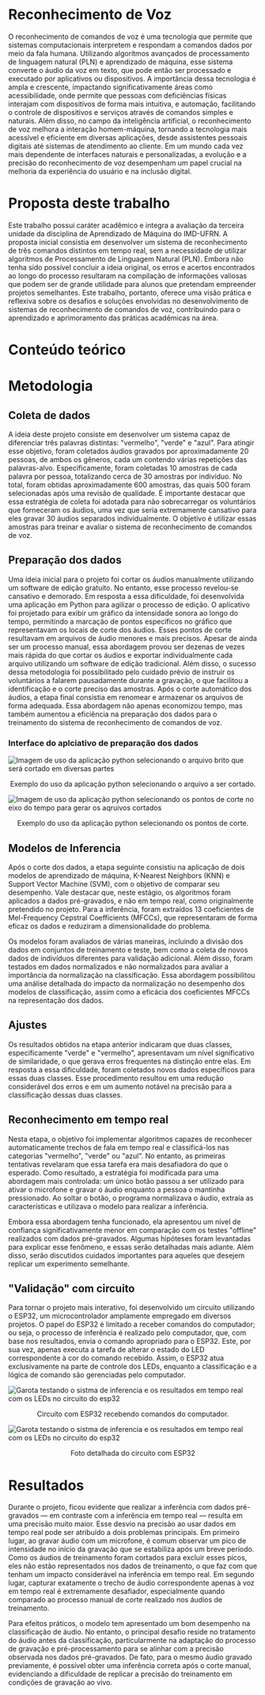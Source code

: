 # Reconhecimento de Voz

O reconhecimento de comandos de voz é uma tecnologia que permite que sistemas computacionais interpretem e respondam a comandos dados por meio da fala humana. Utilizando algoritmos avançados de processamento de linguagem natural (PLN) e aprendizado de máquina, esse sistema converte o áudio da voz em texto, que pode então ser processado e executado por aplicativos ou dispositivos. A importância dessa tecnologia é ampla e crescente, impactando significativamente áreas como acessibilidade, onde permite que pessoas com deficiências físicas interajam com dispositivos de forma mais intuitiva, e automação, facilitando o controle de dispositivos e serviços através de comandos simples e naturais. Além disso, no campo da inteligência artificial, o reconhecimento de voz melhora a interação homem-máquina, tornando a tecnologia mais acessível e eficiente em diversas aplicações, desde assistentes pessoais digitais até sistemas de atendimento ao cliente. Em um mundo cada vez mais dependente de interfaces naturais e personalizadas, a evolução e a precisão do reconhecimento de voz desempenham um papel crucial na melhoria da experiência do usuário e na inclusão digital.

# Proposta deste trabalho

Este trabalho possui caráter acadêmico e integra a avaliação da terceira unidade da disciplina de Aprendizado de Máquina do IMD-UFRN. A proposta inicial consistia em desenvolver um sistema de reconhecimento de três comandos distintos em tempo real, sem a necessidade de utilizar algoritmos de Processamento de Linguagem Natural (PLN). Embora não tenha sido possível concluir a ideia original, os erros e acertos encontrados ao longo do processo resultaram na compilação de informações valiosas que podem ser de grande utilidade para alunos que pretendam empreender projetos semelhantes. Este trabalho, portanto, oferece uma visão prática e reflexiva sobre os desafios e soluções envolvidas no desenvolvimento de sistemas de reconhecimento de comandos de voz, contribuindo para o aprendizado e aprimoramento das práticas acadêmicas na área.

# Conteúdo teórico


# Metodologia

## Coleta de dados

A ideia deste projeto consiste em desenvolver um sistema capaz de diferenciar três palavras distintas: "vermelho", "verde" e "azul". Para atingir esse objetivo, foram coletados áudios gravados por aproximadamente 20 pessoas, de ambos os gêneros, cada um contendo várias repetições das palavras-alvo. Especificamente, foram coletadas 10 amostras de cada palavra por pessoa, totalizando cerca de 30 amostras por indivíduo. No total, foram obtidas aproximadamente 600 amostras, das quais 500 foram selecionadas após uma revisão de qualidade. É importante destacar que essa estratégia de coleta foi adotada para não sobrecarregar os voluntários que forneceram os áudios, uma vez que seria extremamente cansativo para eles gravar 30 áudios separados individualmente. O objetivo é utilizar essas amostras para treinar e avaliar o sistema de reconhecimento de comandos de voz.

## Preparação dos dados

Uma ideia inicial para o projeto foi cortar os áudios manualmente utilizando um software de edição gratuito. No entanto, esse processo revelou-se cansativo e demorado. Em resposta a essa dificuldade, foi desenvolvida uma aplicação em Python para agilizar o processo de edição. O aplicativo foi projetado para exibir um gráfico da intensidade sonora ao longo do tempo, permitindo a marcação de pontos específicos no gráfico que representavam os locais de corte dos áudios. Esses pontos de corte resultavam em arquivos de áudio menores e mais precisos. Apesar de ainda ser um processo manual, essa abordagem provou ser dezenas de vezes mais rápida do que cortar os áudios e exportar individualmente cada arquivo utilizando um software de edição tradicional. Além disso, o sucesso dessa metodologia foi possibilitado pelo cuidado prévio de instruir os voluntários a falarem pausadamente durante a gravação, o que facilitou a identificação e o corte preciso das amostras. Após o corte automático dos áudios, a etapa final consistia em renomear e armazenar os arquivos de forma adequada. Essa abordagem não apenas economizou tempo, mas também aumentou a eficiência na preparação dos dados para o treinamento do sistema de reconhecimento de comandos de voz.

### Interface do aplciativo de preparação dos dados
![Imagem de uso da aplicação python selecionando o arquivo brito que será cortado em diversas partes](figuras/selecionado-arquivo-para-corte.png)

<p align="center">
  Exemplo do uso da aplicação python selecionando o arquivo a ser cortado.
</p>

![Imagem de uso da aplicação python selecionando os pontos de corte no eixo do tempo para gerar os aqruivos cortados](figuras/cortando-audios.png)
<p align="center">
  Exemplo do uso da aplicação python selecionando os pontos de corte.
</p>

## Modelos de Inferencia 


Após o corte dos dados, a etapa seguinte consistiu na aplicação de dois modelos de aprendizado de máquina, K-Nearest Neighbors (KNN) e Support Vector Machine (SVM), com o objetivo de comparar seu desempenho. Vale destacar que, neste estágio, os algoritmos foram aplicados a dados pré-gravados, e não em tempo real, como originalmente pretendido no projeto. Para a inferência, foram extraídos 13 coeficientes de Mel-Frequency Cepstral Coefficients (MFCCs), que representaram de forma eficaz os dados e reduziram a dimensionalidade do problema.

Os modelos foram avaliados de várias maneiras, incluindo a divisão dos dados em conjuntos de treinamento e teste, bem como a coleta de novos dados de indivíduos diferentes para validação adicional. Além disso, foram testados em dados normalizados e não normalizados para avaliar a importância da normalização na classificação. Essa abordagem possibilitou uma análise detalhada do impacto da normalização no desempenho dos modelos de classificação, assim como a eficácia dos coeficientes MFCCs na representação dos dados.

## Ajustes

Os resultados obtidos na etapa anterior indicaram que duas classes, especificamente "verde" e "vermelho", apresentavam um nível significativo de similaridade, o que gerava erros frequentes na distinção entre elas. Em resposta a essa dificuldade, foram coletados novos dados específicos para essas duas classes. Esse procedimento resultou em uma redução considerável dos erros e em um aumento notável na precisão para a classificação dessas duas classes.


## Reconhecimento em tempo real
Nesta etapa, o objetivo foi implementar algoritmos capazes de reconhecer automaticamente trechos de fala em tempo real e classificá-los nas categorias "vermelho", "verde" ou "azul". No entanto, as primeiras tentativas revelaram que essa tarefa era mais desafiadora do que o esperado. Como resultado, a estratégia foi modificada para uma abordagem mais controlada: um único botão passou a ser utilizado para ativar o microfone e gravar o áudio enquanto a pessoa o mantinha pressionado. Ao soltar o botão, o programa normalizava o áudio, extraía as características e utilizava o modelo para realizar a inferência.

Embora essa abordagem tenha funcionado, ela apresentou um nível de confiança significativamente menor em comparação com os testes "offline" realizados com dados pré-gravados. Algumas hipóteses foram levantadas para explicar esse fenômeno, e essas serão detalhadas mais adiante. Além disso, serão discutidos cuidados importantes para aqueles que desejem replicar um experimento semelhante.

## "Validação" com circuito
Para tornar o projeto mais interativo, foi desenvolvido um circuito utilizando o ESP32, um microcontrolador amplamente empregado em diversos projetos. O papel do ESP32 é limitado a receber comandos do computador; ou seja, o processo de inferência é realizado pelo computador, que, com base nos resultados, envia o comando apropriado para o ESP32. Este, por sua vez, apenas executa a tarefa de alterar o estado do LED correspondente à cor do comando recebido. Assim, o ESP32 atua exclusivamente na parte de controle dos LEDs, enquanto a classificação e a lógica de comando são gerenciadas pelo computador.


![Garota testando o sistma de inferencia e os resultados em tempo real com os LEDs no circuito do esp32](figuras/garota-testando-o-sistema-em-tempo-real-com-microcontrolador-esp32.jpeg)

<p align="center">
  Circuito com ESP32 recebendo comandos do computador.
</p>


![Garota testando o sistma de inferencia e os resultados em tempo real com os LEDs no circuito do esp32](figuras/foto-do-circuito-com-microcontrolador-e-leds.jpeg)

<p align="center">
  Foto detalhada do circuito com ESP32
</p>


# Resultados


Durante o projeto, ficou evidente que realizar a inferência com dados pré-gravados — em contraste com a inferência em tempo real — resulta em uma precisão muito maior. Esse desvio na precisão ao usar dados em tempo real pode ser atribuído a dois problemas principais. Em primeiro lugar, ao gravar áudio com um microfone, é comum observar um pico de intensidade no início da gravação que se estabiliza após um breve período. Como os áudios de treinamento foram cortados para excluir esses picos, eles não estão representados nos dados de treinamento, o que faz com que tenham um impacto considerável na inferência em tempo real. Em segundo lugar, capturar exatamente o trecho de áudio correspondente apenas à voz em tempo real é extremamente desafiador, especialmente quando comparado ao processo manual de corte realizado nos áudios de treinamento.

Para efeitos práticos, o modelo tem apresentado um bom desempenho na classificação de áudio. No entanto, o principal desafio reside no tratamento do áudio antes da classificação, particularmente na adaptação do processo de gravação e pré-processamento para se alinhar com a precisão observada nos dados pré-gravados. De fato, para o mesmo áudio gravado previamente, é possível obter uma inferência correta após o corte manual, evidenciando a dificuldade de replicar a precisão do treinamento em condições de gravação ao vivo.